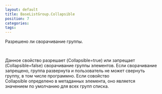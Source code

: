```yaml
---
layout: default
title: BaseListGroup.Collapsible
position: 7
categories: 
tags: 
---
```


Разрешено ли сворачивание группы.

   

Данное свойство разрешает (Collapsible=true) или запрещает (Collapsible=false) сворачивание группы элементов. Если сворачивание запрещено, группа развернута и пользователь не может свернуть группу, в том числе программно. Если совойство Collapsible определено в метаданных элемента, оно является значением по умолчанию для всех групп списка.

 

 

